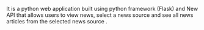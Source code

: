 It is a python web application built using python framework (Flask) and New API that allows users to view news, select a news source and see all news articles from the selected news source .
